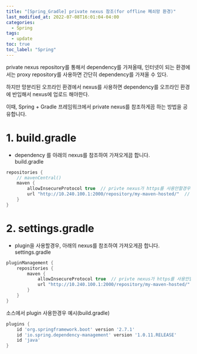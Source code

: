 ```yaml
---
title: "[Spring_Gradle] private nexus 참조(for offline 폐쇠망 환경)"
last_modified_at: 2022-07-08T16:01:04-04:00
categories:
  - Spring
tags:
  - update
toc: true
toc_label: "Spring"
---
```

private nexus repository를 통해서 dependency를 가져올때, 인터넷이 되는 환경에서는 proxy repository를 사용하면 간단히 dependency를 가져올 수 있다.   
   
하지만 망분리된 오프라인 환경에서 nexus를 사용하면 dependency를 오프라인 환경에 반입해서 nexus에 업로드 해야한다.   

이때, Spring + Gradle 프레임워크에서 private nexus를 참조하게끔 하는 방법을 공유합니다.   

# 1. build.gradle   
- dependency 를 아래의 nexus를 참조하여 가져오게끔 합니다.   
build.gradle   
```gradle
repositories {
	// mavenCentral()
	maven {
		allowInsecureProtocol true	// privte nexus가 https를 사용안할경우 추가
		url "http://10.240.100.1:2000/repository/my-maven-hosted/"	// privete nexus url
	}
}
```

# 2. settings.gradle   
- plugin을 사용할경우, 아래의 nexus를 참조하여 가져오게끔 합니다.   
settings.gradle
```gradle
pluginManagement {
    repositories {
        maven {
            allowInsecureProtocol true	// privte nexus가 https를 사용안할경우 추가
            url "http://10.240.100.1:2000/repository/my-maven-hosted/"	// privete nexus url
        }
    }
}
```
소스에서 plugin 사용한경우 예시(build.gradle)    
```gradle
plugins {
	id 'org.springframework.boot' version '2.7.1'
	id 'io.spring.dependency-management' version '1.0.11.RELEASE'
	id 'java'
}
```

